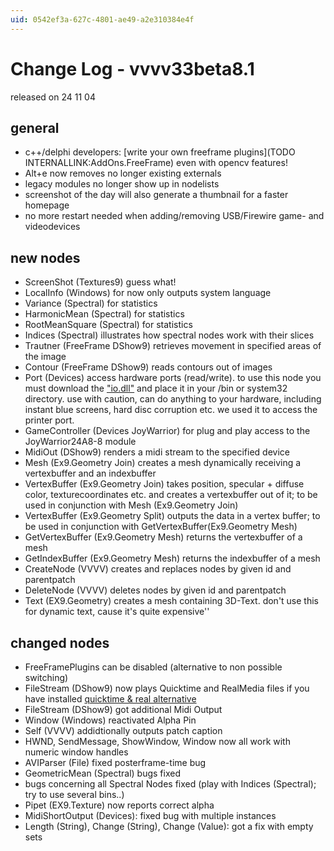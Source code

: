 ```yaml
---
uid: 0542ef3a-627c-4801-ae49-a2e310384e4f
---
```


# Change Log - vvvv33beta8.1
released on 24 11 04  

## general
* c++/delphi developers: [write your own freeframe plugins](TODO INTERNALLINK:AddOns.FreeFrame) even with opencv features!  
* Alt+e now removes no longer existing externals  
* legacy modules no longer show up in nodelists  
* screenshot of the day will also generate a thumbnail for a faster homepage  
* no more restart needed when adding/removing USB/Firewire game- and videodevices  

## new nodes
* ScreenShot (Textures9) guess what!  
* LocalInfo (Windows) for now only outputs system language  
* Variance (Spectral) for statistics   
* HarmonicMean (Spectral) for statistics   
* RootMeanSquare (Spectral) for statistics   
* Indices (Spectral) illustrates how spectral nodes work with their slices  
* Trautner (FreeFrame DShow9) retrieves movement in specified areas of the image  
* Contour (FreeFrame DShow9) reads contours out of images  
* Port (Devices) access hardware ports (read/write). to use this node you must download the <a href="http://www.geekhideout.com/iodll.shtml" class="extURL" target="_blank">"io.dll"</a> and place it in your /bin or system32 directory. use with caution, can do anything to your hardware, including instant blue screens, hard disc corruption etc. we used it to access the printer port.  
* GameController (Devices JoyWarrior) for plug and play access to the JoyWarrior24A8-8 module  
* MidiOut (DShow9) renders a midi stream to the specified device  
* Mesh (Ex9.Geometry Join) creates a mesh dynamically receiving a vertexbuffer and an indexbuffer  
* VertexBuffer (Ex9.Geometry Join) takes position, specular + diffuse color, texturecoordinates etc. and creates a vertexbuffer out of it; to be used in conjunction with Mesh (Ex9.Geometry Join)  
* VertexBuffer (Ex9.Geometry Split) outputs the data in a vertex buffer; to be used in conjunction with GetVertexBuffer(Ex9.Geometry Mesh)  
* GetVertexBuffer (Ex9.Geometry Mesh) returns the vertexbuffer of a mesh  
* GetIndexBuffer (Ex9.Geometry Mesh) returns the indexbuffer of a mesh   
* CreateNode (VVVV) creates and replaces nodes by given id and parentpatch  
* DeleteNode (VVVV) deletes nodes by given id and parentpatch  
* Text (EX9.Geometry) creates a mesh containing 3D-Text. don't use this for dynamic text, cause it's quite expensive''  

## changed nodes
* FreeFramePlugins can be disabled (alternative to non possible switching)  
* FileStream (DShow9) now plays Quicktime and RealMedia files if you have installed <a href="http://home.hccnet.nl/h.edskes/mirror.htm" class="extURL" target="_blank">quicktime & real alternative</a>  
* FileStream (DShow9) got additional Midi Output  
* Window (Windows) reactivated Alpha Pin   
* Self (VVVV) addidtionally outputs patch caption  
* HWND, SendMessage, ShowWindow, Window now all work with numeric window handles  
* AVIParser (File) fixed posterframe-time bug  
* GeometricMean (Spectral) bugs fixed  
* bugs concerning all Spectral Nodes fixed (play with Indices (Spectral); try to use several bins..)  
* Pipet (EX9.Texture) now reports correct alpha  
* MidiShortOutput (Devices): fixed bug with multiple instances  
* Length (String), Change (String), Change (Value): got a fix with empty sets  